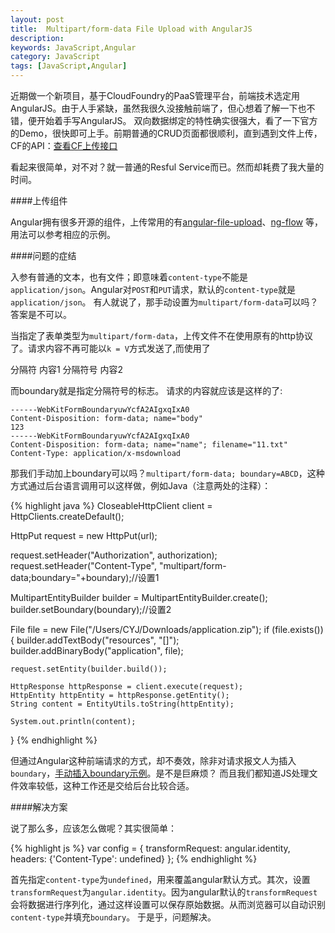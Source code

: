 ```yaml
---
layout: post
title:  Multipart/form-data File Upload with AngularJS
description: 
keywords: JavaScript,Angular
category: JavaScript
tags: [JavaScript,Angular]
---
```


近期做一个新项目，基于CloudFoundry的PaaS管理平台，前端技术选定用AngularJS。由于人手紧缺，虽然我很久没接触前端了，但心想着了解一下也不错，便开始着手写AngularJS。
双向数据绑定的特性确实很强大，看了一下官方的Demo，很快即可上手。前期普通的CRUD页面都很顺利，直到遇到文件上传，CF的API：[查看CF上传接口](https://apidocs.cloudfoundry.org/193/apps/uploads_the_bits_for_an_app.html)

看起来很简单，对不对？就一普通的Resful Service而已。然而却耗费了我大量的时间。

<!-- more -->

####上传组件 

Angular拥有很多开源的组件，上传常用的有[angular-file-upload](https://github.com/nervgh/angular-file-upload)、[ng-flow](https://github.com/flowjs/ng-flow)
等，用法可以参考相应的示例。

####问题的症结

入参有普通的文本，也有文件；即意味着`content-type`不能是`application/json`。Angular对`POST`和`PUT`请求，默认的`content-type`就是`application/json`。
有人就说了，那手动设置为`multipart/form-data`可以吗？答案是不可以。

当指定了表单类型为`multipart/form-data`，上传文件不在使用原有的http协议了。请求内容不再可能以`k = V`方式发送了,而使用了 

分隔符 
内容1
分隔符号 
内容2 

而boundary就是指定分隔符号的标志。 
请求的内容就应该是这样的了:

```
------WebKitFormBoundaryuwYcfA2AIgxqIxA0 
Content-Disposition: form-data; name="body" 
123 
------WebKitFormBoundaryuwYcfA2AIgxqIxA0 
Content-Disposition: form-data; name="name"; filename="11.txt" 
Content-Type: application/x-msdownload 
```

那我们手动加上boundary可以吗？`multipart/form-data; boundary=ABCD`，这种方式通过后台语言调用可以这样做，例如Java（注意两处的注释）：

{% highlight java %}
CloseableHttpClient client = HttpClients.createDefault();

HttpPut request = new HttpPut(url);

request.setHeader("Authorization", authorization);
request.setHeader("Content-Type", "multipart/form-data;boundary="+boundary);//设置1

MultipartEntityBuilder builder = MultipartEntityBuilder.create();
builder.setBoundary(boundary);//设置2

File file = new File("/Users/CYJ/Downloads/application.zip");
if (file.exists()) {
	builder.addTextBody("resources", "[]");
	builder.addBinaryBody("application", file);

	request.setEntity(builder.build());
	
	HttpResponse httpResponse = client.execute(request);
	HttpEntity httpEntity = httpResponse.getEntity();
	String content = EntityUtils.toString(httpEntity);

	System.out.println(content);
}
{% endhighlight %}

但通过Angular这种前端请求的方式，却不奏效，除非对请求报文人为插入`boundary`，[手动插入boundary示例](http://woxiangbo.iteye.com/blog/1751740)。是不是巨麻烦？
而且我们都知道JS处理文件效率较低，这种工作还是交给后台比较合适。

####解决方案

说了那么多，应该怎么做呢？其实很简单：

{% highlight js %}
var config = {
	transformRequest: angular.identity,
	headers: {'Content-Type': undefined}
};
{% endhighlight %}

首先指定`content-type`为`undefined`，用来覆盖angular默认方式。其次，设置`transformRequest`为`angular.identity`。因为angular默认的`transformRequest`
会将数据进行序列化，通过这样设置可以保存原始数据。从而浏览器可以自动识别`content-type`并填充`boundary`。
于是乎，问题解决。
